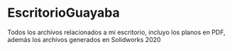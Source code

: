 # EscritorioGuayaba
Todos los archivos relacionados a mi escritorio, incluyo los planos en PDF, además los archivos generados en Solidworks 2020
